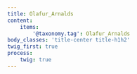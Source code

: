 ```yaml
---
title: Olafur_Arnalds
content:
    items:  
        '@taxonomy.tag': Olafur_Arnalds
body_classes: 'title-center title-h1h2'
twig_first: true
process:
    twig: true
---
```

